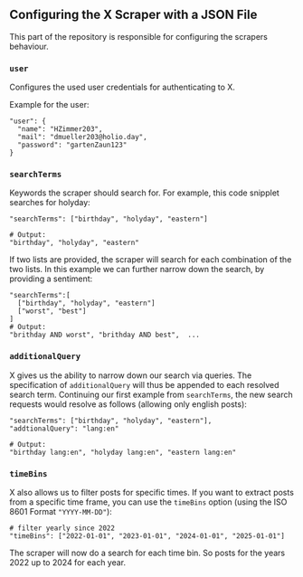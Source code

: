 ## Configuring the X Scraper with a JSON File
This part of the repository is responsible for configuring the scrapers behaviour.

### `user`
Configures the used user credentials for authenticating to X.

Example for the user:
```
"user": {
  "name": "HZimmer203",
  "mail": "dmueller203@holio.day",
  "password": "gartenZaun123"
}
```


### `searchTerms`
Keywords the scraper should search for. For example, this code snipplet searches for holyday:
```
"searchTerms": ["birthday", "holyday", "eastern"]

# Output:
"birthday", "holyday", "eastern"
```
If two lists are provided, the scraper will search for each combination of the two lists.
In this example we can further narrow down the search, by providing a sentiment:
```
"searchTerms":[
  ["birthday", "holyday", "eastern"]
  ["worst", "best"]
]
# Output:
"brithday AND worst", "brithday AND best",  ...
```

### `additionalQuery`
X gives us the ability to narrow down our search via queries. The specification of `additionalQuery` will thus be appended to each resolved search term. Continuing our first example from `searchTerms`, the new search requests would resolve as follows (allowing only english posts):
```
"searchTerms": ["birthday", "holyday", "eastern"],
"addtionalQuery": "lang:en"

# Output:
"birthday lang:en", "holyday lang:en", "eastern lang:en"
```

### `timeBins`
X also allows us to filter posts for specific times. If you want to extract posts from a specific time frame, you can use the `timeBins` option (using the ISO 8601 Format `"YYYY-MM-DD"`):
```
# filter yearly since 2022
"timeBins": ["2022-01-01", "2023-01-01", "2024-01-01", "2025-01-01"]
```
The scraper will now do a search for each time bin. So posts for the years 2022 up to 2024 for each year.